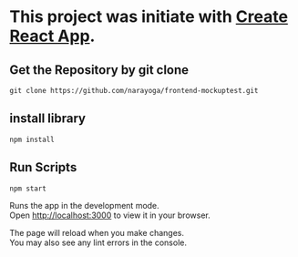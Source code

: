 # This project was initiate with [Create React App](https://github.com/facebook/create-react-app).

## Get the Repository by git clone

`git clone https://github.com/narayoga/frontend-mockuptest.git`

## install library 

`npm install`

## Run Scripts

`npm start`

Runs the app in the development mode.\
Open [http://localhost:3000](http://localhost:3000) to view it in your browser.

The page will reload when you make changes.\
You may also see any lint errors in the console.
